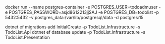 docker run --name postgres-container -e POSTGRES_USER=todoadmuser -e POSTGRES_PASSWORD=asjd8612213jjSAJ -e POSTGRES_DB=todolist -p 5432:5432 -v postgres_data:/var/lib/postgresql/data -d postgres:15

dotnet ef migrations add InitialCreate -p TodoList.Infrastructure -s TodoList.Api
dotnet ef database update -p TodoList.Infrastructure -s TodoList.Presentation